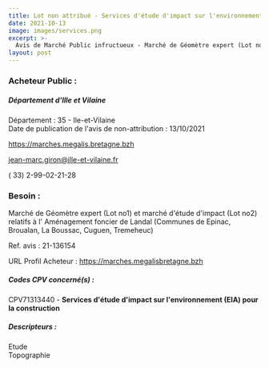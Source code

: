 ```yaml
---
title: Lot non attribué - Services d'étude d'impact sur l'environnement (EIA) pour la construction
date: 2021-10-13
image: images/services.png
excerpt: >-
  Avis de Marché Public infructueux - Marché de Géomètre expert (Lot no1) et marché d'étude d'impact (Lot no2) relatifs à l' Aménagement foncier de Landal (Communes de Epinac, Broualan, La Boussac, Cuguen, Tremeheuc)
layout: post
---
```


### Acheteur Public :
##### Département d'Ille et Vilaine
Département : 35 - Ile-et-Vilaine<br/>
Date de publication de l'avis de non-attribution : 13/10/2021


https://marches.megalis.bretagne.bzh

jean-marc.giron@ille-et-vilaine.fr

( 33) 2-99-02-21-28
### Besoin :

Marché de Géomètre expert (Lot no1) et marché d'étude d'impact (Lot no2) relatifs à l' Aménagement foncier de Landal (Communes de Epinac, Broualan, La Boussac, Cuguen, Tremeheuc)

Ref. avis : 21-136154

URL Profil Acheteur : https://marches.megalisbretagne.bzh

##### Codes CPV concerné(s) :
CPV71313440 - **Services d'étude d'impact sur l'environnement (EIA) pour la construction** <br/>

##### Descripteurs :
Etude <br/>
Topographie <br/>
